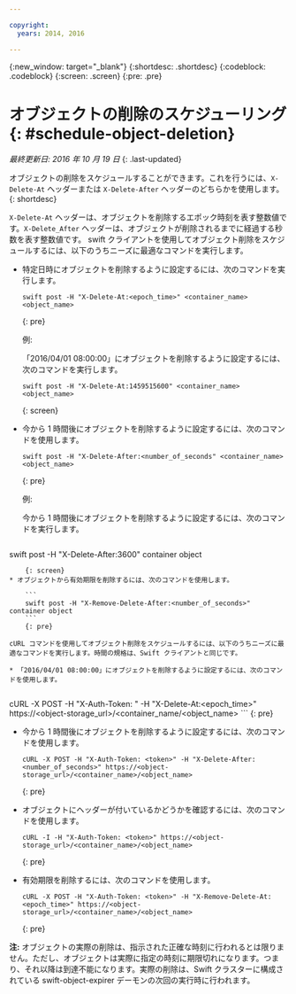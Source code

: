 ```yaml
---

copyright:
  years: 2014, 2016

---
```

{:new_window: target="_blank"}
{:shortdesc: .shortdesc}
{:codeblock: .codeblock}
{:screen: .screen}
{:pre: .pre}


# オブジェクトの削除のスケジューリング {: #schedule-object-deletion}
*最終更新日: 2016 年 10 月 19 日*
{: .last-updated}

オブジェクトの削除をスケジュールすることができます。これを行うには、`X-Delete-At` ヘッダーまたは `X-Delete-After` ヘッダーのどちらかを使用します。
{: shortdesc}

`X-Delete-At` ヘッダーは、オブジェクトを削除するエポック時刻を表す整数値です。`X-Delete_After` ヘッダーは、オブジェクトが削除されるまでに経過する秒数を表す整数値です。
swift クライアントを使用してオブジェクト削除をスケジュールするには、以下のうちニーズに最適なコマンドを実行します。

* 特定日時にオブジェクトを削除するように設定するには、次のコマンドを実行します。
    
    ```
    swift post -H "X-Delete-At:<epoch_time>" <container_name> <object_name>
    ```
    {: pre}
    
    例:
    
    「2016/04/01 08:00:00」にオブジェクトを削除するように設定するには、次のコマンドを実行します。
    
    ```
    swift post -H "X-Delete-At:1459515600" <container_name> <object_name>
    ```
    {: screen}
* 今から 1 時間後にオブジェクトを削除するように設定するには、次のコマンドを使用します。
    
    ```
    swift post -H "X-Delete-After:<number_of_seconds" <container_name> <object_name>
    ```
    {: pre}
    
    例:
    
    今から 1 時間後にオブジェクトを削除するように設定するには、次のコマンドを実行します。
    
    ```
swift post -H "X-Delete-After:3600" container object
```
    {: screen}
* オブジェクトから有効期限を削除するには、次のコマンドを使用します。
    
    ```
    swift post -H "X-Remove-Delete-After:<number_of_seconds>" container object
    ```
    {: pre}

cURL コマンドを使用してオブジェクト削除をスケジュールするには、以下のうちニーズに最適なコマンドを実行します。時間の規格は、Swift クライアントと同じです。

* 「2016/04/01 08:00:00」にオブジェクトを削除するように設定するには、次のコマンドを使用します。
   
   ```
   cURL -X POST -H "X-Auth-Token: <token>" -H "X-Delete-At:<epoch_time>" https://<object-storage_url>/<container_name/<object_name>
    ```
    {: pre}
    
* 今から 1 時間後にオブジェクトを削除するように設定するには、次のコマンドを使用します。
    
    ```
    cURL -X POST -H "X-Auth-Token: <token>" -H "X-Delete-After:<number_of_seconds>" https://<object-storage_url>/<container_name>/<object_name>
    ```
    {: pre}
    
* オブジェクトにヘッダーが付いているかどうかを確認するには、次のコマンドを使用します。
    ```
    cURL -I -H "X-Auth-Token: <token>" https://<object-storage_url>/<container_name>/<object_name>
    ```
    {: pre}
    
* 有効期限を削除するには、次のコマンドを使用します。
    
    ```
    cURL -X POST -H "X-Auth-Token: <token>" -H "X-Remove-Delete-At:<epoch_time>" https://<object-storage_url>/<container_name>/<object_name>
    ```
    {: pre}

**注:** オブジェクトの実際の削除は、指示された正確な時刻に行われるとは限りません。ただし、オブジェクトは実際に指定の時刻に期限切れになります。つまり、それ以降は到達不能になります。実際の削除は、Swift クラスターに構成されている swift-object-expirer デーモンの次回の実行時に行われます。


